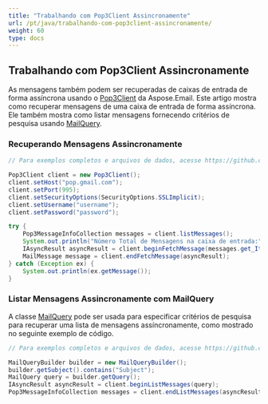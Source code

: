 ```yaml
---
title: "Trabalhando com Pop3Client Assincronamente"
url: /pt/java/trabalhando-com-pop3client-assincronamente/
weight: 60
type: docs
---
```


## **Trabalhando com Pop3Client Assincronamente**

As mensagens também podem ser recuperadas de caixas de entrada de forma assíncrona usando o [Pop3Client](https://reference.aspose.com/email/java/com.aspose.email/pop3client/) da Aspose.Email. Este artigo mostra como recuperar mensagens de uma caixa de entrada de forma assíncrona. Ele também mostra como listar mensagens fornecendo critérios de pesquisa usando [MailQuery](https://reference.aspose.com/email/java/com.aspose.email/mailquery/).

### **Recuperando Mensagens Assincronamente**

~~~Java
// Para exemplos completos e arquivos de dados, acesse https://github.com/aspose-email/Aspose.Email-for-Java

Pop3Client client = new Pop3Client();
client.setHost("pop.gmail.com");
client.setPort(995);
client.setSecurityOptions(SecurityOptions.SSLImplicit);
client.setUsername("username");
client.setPassword("password");

try {
    Pop3MessageInfoCollection messages = client.listMessages();
    System.out.println("Número Total de Mensagens na caixa de entrada:" + messages.size());
    IAsyncResult asyncResult = client.beginFetchMessage(messages.get_Item(0).getSequenceNumber());
    MailMessage message = client.endFetchMessage(asyncResult);
} catch (Exception ex) {
    System.out.println(ex.getMessage());
}
~~~

### **Listar Mensagens Assincronamente com MailQuery**

A classe [MailQuery](https://reference.aspose.com/email/java/com.aspose.email/mailquery/) pode ser usada para especificar critérios de pesquisa para recuperar uma lista de mensagens assíncronamente, como mostrado no seguinte exemplo de código.

~~~Java
// Para exemplos completos e arquivos de dados, acesse https://github.com/aspose-email/Aspose.Email-for-Java

MailQueryBuilder builder = new MailQueryBuilder();
builder.getSubject().contains("Subject");
MailQuery query = builder.getQuery();
IAsyncResult asyncResult = client.beginListMessages(query);
Pop3MessageInfoCollection messages = client.endListMessages(asyncResult);
~~~
